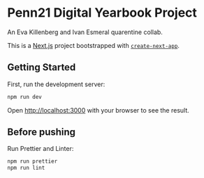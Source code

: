# Penn21 Digital Yearbook Project

An Eva Killenberg and Ivan Esmeral quarentine collab.

This is a [Next.js](https://nextjs.org/) project bootstrapped with [`create-next-app`](https://github.com/vercel/next.js/tree/canary/packages/create-next-app).

## Getting Started

First, run the development server:

```bash
npm run dev
```

Open [http://localhost:3000](http://localhost:3000) with your browser to see the result.

## Before pushing

Run Prettier and Linter:

```bash
npm run prettier
npm run lint
```

